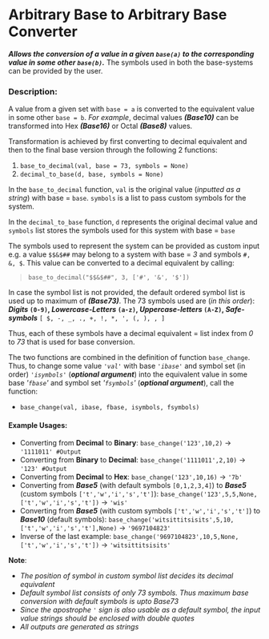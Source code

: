# Arbitrary Base to Arbitrary Base Converter

***Allows the conversion of a value in a given `base(a)` to the corresponding value in some other `base(b)`.*** The symbols used in both the base-systems can be provided by the user.

### Description:
A value from a given set with `base = a` is converted to the equivalent value in some other `base = b`. 
*For example*, decimal values ***(Base10)*** can be transformed into Hex ***(Base16)*** or Octal ***(Base8)*** values.

Transformation is achieved by first converting to decimal equivalent and then to the final base version through the following 2 functions:
1. `base_to_decimal(val, base = 73, symbols = None)`
2. `decimal_to_base(d, base, symbols = None)`

In the `base_to_decimal` function, `val` is the original value (*inputted as a string*) with base = `base`. `symbols` is a list to pass custom symbols for the system.

In the `decimal_to_base` function, `d` represents the original decimal value and `symbols` list stores the symbols used for this system with base = `base`

The symbols used to represent the system can be provided as custom input e.g. a value `$$&$##` may belong to a system with base = *3* and symbols `#, &, $`. This value can be converted to a decimal equivalent by calling:
>`base_to_decimal("$$&$##", 3, ['#', '&', '$'])`

In case the symbol list is not provided, the default ordered symbol list is used up to maximum of ***(Base73)***. The 73 symbols used are (*in this order*):
***Digits* `(0-9)`, *Lowercase-Letters* `(a-z)`, *Uppercase-letters* `(A-Z)`, *Safe-symbols*** `[ $, -, _, ., +, !, *, ', (, ), , ]`

Thus, each of these symbols have a decimal equivalent = list index from *0* to *73* that is used for base conversion.

The two functions are combined in the definition of function `base_change`. Thus, to change some value *`'val'`* with base *`'ibase'`* and symbol set (in order) *`'isymbols'`* (***optional argument***) into the equivalent value in some base *'`fbase`'* and symbol set *'`fsymbols`'* (***optional argument***), call the function:
- `base_change(val, ibase, fbase, isymbols, fsymbols)` 

#### Example Usages:
- Converting from **Decimal** to **Binary**: `base_change('123',10,2)` -> `'1111011' #Output`
- Converting from **Binary** to **Decimal**:  `base_change('1111011',2,10)` -> `'123' #Output`
- Converting from **Decimal** to **Hex**: `base_change('123',10,16)` -> `'7b'`
- Converting from ***Base5*** (with default symbols `[0,1,2,3,4]`) to ***Base5*** (custom symbols `['t','w','i','s','t']`): `base_change('123',5,5,None,['t','w','i','s','t'])` -> `'wis'`
- Converting from ***Base5*** (with custom symbols `['t','w','i','s','t']`) to ***Base10*** (default symbols): `base_change('witsittitsisits',5,10,['t','w','i','s','t'],None)` -> `'9697104823'`
- Inverse of the last example: `base_change('9697104823',10,5,None,['t','w','i','s','t'])` -> `'witsittitsisits'`

**Note**:
- *The position of symbol in custom symbol list decides its decimal equivalent*
- *Default symbol list consists of only 73 symbols. Thus maximum base conversion with default symbols is upto Base73*
- *Since the apostrophe `'` sign is also usable as a default symbol, the input value strings should be enclosed with double quotes*
- *All outputs are generated as strings*

